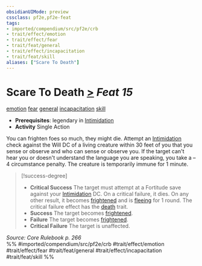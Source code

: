 ```yaml
---
obsidianUIMode: preview
cssclass: pf2e,pf2e-feat
tags:
- imported/compendium/src/pf2e/crb
- trait/effect/emotion
- trait/effect/fear
- trait/feat/general
- trait/effect/incapacitation
- trait/feat/skill
aliases: ["Scare To Death"]
---
```

# Scare To Death  [>](chapter-9-playing-the-game.md#Actions "Single Action") *Feat 15*  
[emotion](emotion.md)  [fear](rules/traits/fear.md)  [general](general.md)  [incapacitation](incapacitation.md)  [skill](skill.md)  

- **Prerequisites**: legendary in [Intimidation](../skills.md#Intimidation)
- **Activity** Single Action

You can frighten foes so much, they might die. Attempt an [Intimidation](../skills.md#Intimidation) check against the Will DC of a living creature within 30 feet of you that you sense or observe and who can sense or observe you. If the target can't hear you or doesn't understand the language you are speaking, you take a –4 circumstance penalty. The creature is temporarily immune for 1 minute.

> [!success-degree] 
> - **Critical Success** The target must attempt at a Fortitude save against your [Intimidation](../skills.md#Intimidation) DC. On a critical failure, it dies. On any other result, it becomes [frightened](conditions.md#Frightened) and is [fleeing](conditions.md#Fleeing) for 1 round. The critical failure effect has the [death](death.md) trait.
> - **Success** The target becomes [frightened](conditions.md#Frightened).
> - **Failure** The target becomes [frightened](conditions.md#Frightened).
> - **Critical Failure** The target is unaffected.

*Source: Core Rulebook p. 266*  
%% #imported/compendium/src/pf2e/crb #trait/effect/emotion #trait/effect/fear #trait/feat/general #trait/effect/incapacitation #trait/feat/skill %%